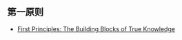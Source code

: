 ## 第一原则

- [First Principles: The Building Blocks of True Knowledge](https://fs.blog/2018/04/first-principles/)
